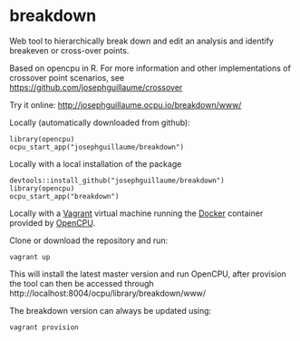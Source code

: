 breakdown
=========

Web tool to hierarchically break down and edit an analysis and identify breakeven or cross-over points. 

Based on opencpu in R. For more information and other implementations of crossover point scenarios, see https://github.com/josephguillaume/crossover

Try it online: http://josephguillaume.ocpu.io/breakdown/www/

Locally (automatically downloaded from github):
```
library(opencpu)
ocpu_start_app("josephguillaume/breakdown")
```

Locally with a local installation of the package
```
devtools::install_github("josephguillaume/breakdown")
library(opencpu)
ocpu_start_app("breakdown")
```

Locally with a [Vagrant](https://www.vagrantup.com/) virtual machine running the [Docker](https://www.docker.com/) container provided by [OpenCPU](https://www.opencpu.org/).

Clone or download the repository and run:
```
vagrant up
```
This will install the latest master version and run OpenCPU, after provision the tool can then be accessed through http://localhost:8004/ocpu/library/breakdown/www/

The breakdown version can always be updated using:
```
vagrant provision
```
